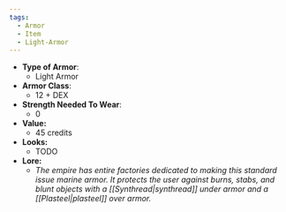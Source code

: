 ```yaml
---
tags:
  - Armor
  - Item
  - Light-Armor
---
```

* __Type of Armor__:
	* Light Armor
* __Armor Class__:
	* 12 + DEX
* __Strength Needed To Wear__:
	* 0
* **Value:**
	* 45 credits
* **Looks:**
	* TODO
* **Lore:**
	* *The empire has entire factories dedicated to making this standard issue marine armor. It protects the user against burns, stabs, and blunt objects with a [[Synthread|synthread]] under armor and a [[Plasteel|plasteel]] over armor.*


